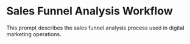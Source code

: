 # Sales Funnel Analysis Workflow

This prompt describes the sales funnel analysis process used in digital marketing operations.
